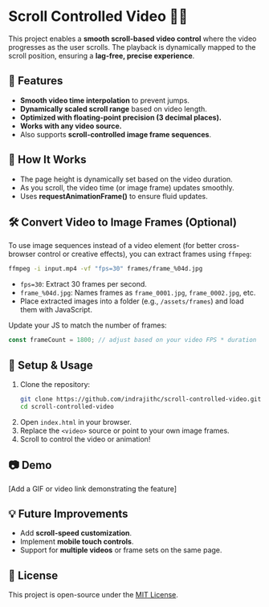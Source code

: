 # Scroll Controlled Video 🎥🚀

This project enables a **smooth scroll-based video control** where the video progresses as the user scrolls. The playback is dynamically mapped to the scroll position, ensuring a **lag-free, precise experience**.

## 🌟 Features
- **Smooth video time interpolation** to prevent jumps.
- **Dynamically scaled scroll range** based on video length.
- **Optimized with floating-point precision (3 decimal places).**
- **Works with any video source.**
- Also supports **scroll-controlled image frame sequences**.

## 📜 How It Works
- The page height is dynamically set based on the video duration.
- As you scroll, the video time (or image frame) updates smoothly.
- Uses **requestAnimationFrame()** to ensure fluid updates.

## 🛠️ Convert Video to Image Frames (Optional)

To use image sequences instead of a video element (for better cross-browser control or creative effects), you can extract frames using `ffmpeg`:

```sh
ffmpeg -i input.mp4 -vf "fps=30" frames/frame_%04d.jpg
```

- `fps=30`: Extract 30 frames per second.
- `frame_%04d.jpg`: Names frames as `frame_0001.jpg`, `frame_0002.jpg`, etc.
- Place extracted images into a folder (e.g., `/assets/frames`) and load them with JavaScript.

Update your JS to match the number of frames:
```js
const frameCount = 1800; // adjust based on your video FPS * duration
```

## 🚀 Setup & Usage
1. Clone the repository:
   ```sh
   git clone https://github.com/indrajithc/scroll-controlled-video.git
   cd scroll-controlled-video
   ```
2. Open `index.html` in your browser.
3. Replace the `<video>` source or point to your own image frames.
4. Scroll to control the video or animation!

## 📷 Demo
[Add a GIF or video link demonstrating the feature]

## 💡 Future Improvements
- Add **scroll-speed customization**.
- Implement **mobile touch controls**.
- Support for **multiple videos** or frame sets on the same page.

## 📝 License
This project is open-source under the [MIT License](LICENSE).

